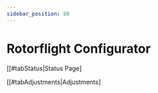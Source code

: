 ```yaml
---
sidebar_position: 80
---
```


# Rotorflight Configurator

\[\[#tabStatus|Status Page]

\[\[#tabAdjustments|Adjustments]
